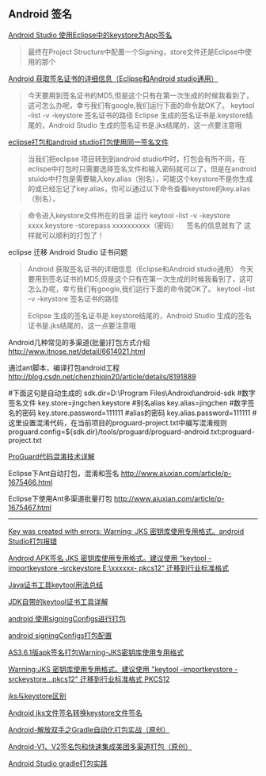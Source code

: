 Android 签名
---
[Android Studio 使用Eclipse中的keystore为App签名](http://blog.csdn.net/kangear/article/details/52069726)  
>最终在Project Structure中配置一个Signing，store文件还是Eclipse中使用的那个

[Android 获取签名证书的详细信息（Eclipse和Android studio通用）](http://www.bkjia.com/Androidjc/1012685.html)  
> 今天要用到签名证书的MD5,但是这个只有在第一次生成的时候我看到了，这可怎么办呢，幸亏我们有google,我们运行下面的命令就OK了。
> keytool -list -v -keystore 签名证书的路径
> Eclipse 生成的签名证书是.keystore结尾的，Android Studio 生成的签名证书是.jks结尾的，这一点要注意哦

[eclipse打包和android studio打包使用同一签名文件](http://www.bubuko.com/infodetail-1000864.html)  
>当我们把eclipse 项目转到到android studio中时，打包会有所不同，在eclispe中打包时只需要选择签名文件和输入密码就可以了，但是在android stuido中打包是需要输入key.alias（别名），可能这个keystore不是你生成的或已经忘记了key.alias，你可以通过以下命令查看keystore的key.alias（别名），

>命令进入keystore文件所在的目录 运行 keytool -list  -v -keystore xxxx.keystore -storepass xxxxxxxxxx（密码） 　签名的信息就有了
>这样就可以顺利的打包了！

eclipse 迁移 Android Studio 证书问题

>Android 获取签名证书的详细信息（Eclipse和Android studio通用）
>今天要用到签名证书的MD5,但是这个只有在第一次生成的时候我看到了，这可怎么办呢，幸亏我们有google,我们运行下面的命令就OK了。
>keytool -list -v -keystore 签名证书的路径
>
>Eclipse 生成的签名证书是.keystore结尾的，Android Studio 生成的签名证书是.jks结尾的，这一点要注意哦



Android几种常见的多渠道(批量)打包方式介绍
http://www.itnose.net/detail/6614021.html

通过ant脚本，编译打包android工程
http://blog.csdn.net/chenzhiqin20/article/details/8191889

#下面这句是自动生成的
sdk.dir=D:\\Program Files\\Android\\android-sdk
#数字签名文件
key.store=jingchen.keystore
#别名alias
key.alias=jingchen
#数字签名的密码
key.store.password=111111
#alias的密码
key.alias.password=111111
#这里设置混淆代码，在当前项目的proguard-project.txt中编写混淆规则
proguard.config=${sdk.dir}/tools/proguard/proguard-android.txt:proguard-project.txt

[ProGuard代码混淆技术详解](http://www.cnblogs.com/cr330326/p/5534915.html)  

Eclipse下Ant自动打包，混淆和签名
http://www.aiuxian.com/article/p-1675466.html

Eclipse下使用Ant多渠道批量打包
http://www.aiuxian.com/article/p-1675467.html

-----------------------------


[Key was created with errors: Warning: JKS 密钥库使用专用格式。android Studio打包报错](https://blog.csdn.net/qq_42221857/article/details/105975431)

[Android APK签名 JKS 密钥库使用专用格式。建议使用 “keytool -importkeystore -srckeystore E:\xxxxxx- pkcs12“ 迁移到行业标准格式](https://blog.csdn.net/xkai007/article/details/106073091)

[Java证书工具keytool用法总结](https://blog.csdn.net/w47_csdn/article/details/87564029)

[JDK自带的keytool证书工具详解](https://www.cnblogs.com/zhi-leaf/p/10418222.html)

[android 使用signingConfigs进行打包](https://blog.csdn.net/bzlj2912009596/article/details/78188570)

[android signingConfigs打包配置](https://www.jianshu.com/p/62ac145ee0ad)

[AS3.6.1版apk签名打包Warning-JKS密钥库使用专用格式](https://www.tqwba.com/x_d/jishu/11788.html)

[Warning:JKS 密钥库使用专用格式。建议使用 "keytool -importkeystore -srckeystore...pkcs12" 迁移到行业标准格式 PKCS12](https://blog.csdn.net/csdnzouqi/article/details/105882034)

[jks与keystore区别](https://blog.csdn.net/qq_15509421/article/details/91870944)

[Android jks文件签名转换keystore文件签名](https://blog.csdn.net/ONLYMETAGAIN/article/details/78781316)


[Android-解放双手之Gradle自动化打包实战（原创）](https://www.jianshu.com/p/38eb97d3477e)  

[Android-V1、V2签名包和快速集成美团多渠道打包（原创）](https://www.jianshu.com/p/332525b09a88)  

[Android Studio gradle打包实践](https://www.jianshu.com/p/c5f69437100a)  
































